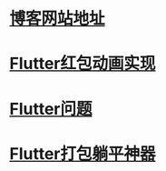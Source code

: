 # [博客网站地址](https://lc-os.github.io/lcos/)

# [Flutter红包动画实现](https://lc-os.github.io/lcos/red_packet)

# [Flutter问题](https://lc-os.github.io/lcos/flutter_log)

# [Flutter打包躺平神器](https://github.com/lc-os/buildapp)


